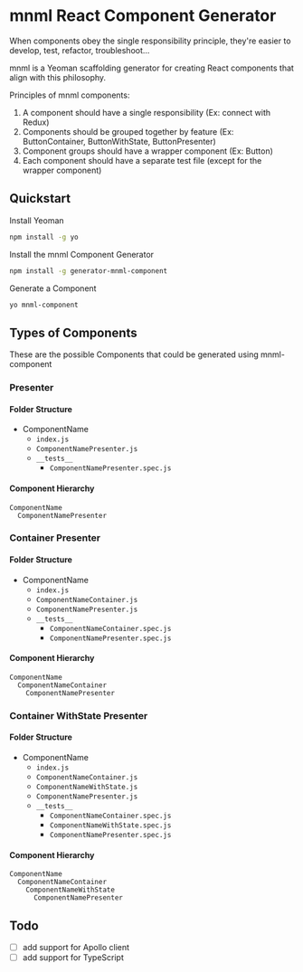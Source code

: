 # mnml React Component Generator

When components obey the single responsibility principle, they're easier to develop, test, refactor, troubleshoot...

mnml is a Yeoman scaffolding generator for creating React components that align with this philosophy.

Principles of mnml components:

1. A component should have a single responsibility (Ex: connect with Redux)
2. Components should be grouped together by feature (Ex: ButtonContainer, ButtonWithState, ButtonPresenter)
3. Component groups should have a wrapper component (Ex: Button)
4. Each component should have a separate test file (except for the wrapper component)

## Quickstart

Install Yeoman

```bash
npm install -g yo
```

Install the mnml Component Generator

```bash
npm install -g generator-mnml-component
```

Generate a Component

```bash
yo mnml-component
```

## Types of Components

These are the possible Components that could be generated using mnml-component

### Presenter

#### Folder Structure

- ComponentName
  - `index.js`
  - `ComponentNamePresenter.js`
  - `__tests__`
    - `ComponentNamePresenter.spec.js`

#### Component Hierarchy

```
ComponentName
  ComponentNamePresenter
```

### Container Presenter

#### Folder Structure

- ComponentName
  - `index.js`
  - `ComponentNameContainer.js`
  - `ComponentNamePresenter.js`
  - `__tests__`
    - `ComponentNameContainer.spec.js`
    - `ComponentNamePresenter.spec.js`

#### Component Hierarchy

```
ComponentName
  ComponentNameContainer
    ComponentNamePresenter
```

### Container WithState Presenter

#### Folder Structure

- ComponentName
  - `index.js`
  - `ComponentNameContainer.js`
  - `ComponentNameWithState.js`
  - `ComponentNamePresenter.js`
  - `__tests__`
    - `ComponentNameContainer.spec.js`
    - `ComponentNameWithState.spec.js`
    - `ComponentNamePresenter.spec.js`

#### Component Hierarchy

```
ComponentName
  ComponentNameContainer
    ComponentNameWithState
      ComponentNamePresenter
```

## Todo
- [ ] add support for Apollo client
- [ ] add support for TypeScript